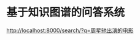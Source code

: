 
# 基于知识图谱的问答系统


[http://localhost:8000/search/?q=周星驰出演的电影](http://localhost:8000/search/?q=周星驰出演的电影)




